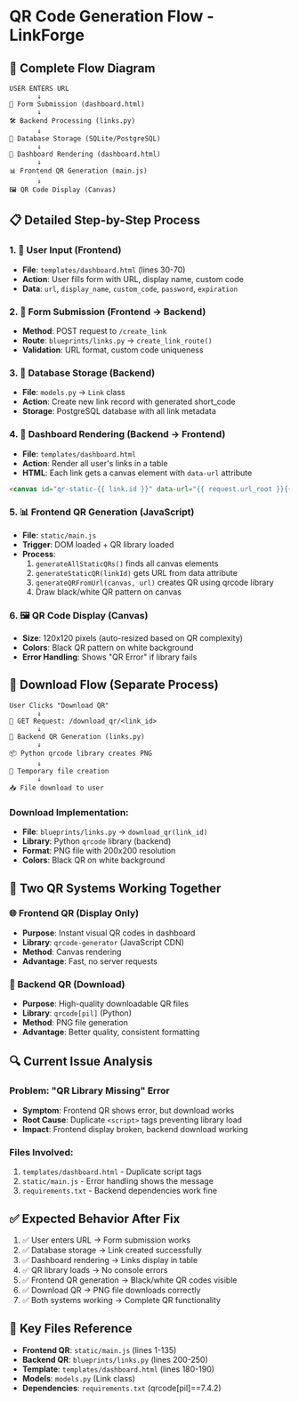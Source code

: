 # QR Code Generation Flow - LinkForge

## 🔄 Complete Flow Diagram

```
USER ENTERS URL
       ↓
📝 Form Submission (dashboard.html)
       ↓
🛠️ Backend Processing (links.py)
       ↓
💾 Database Storage (SQLite/PostgreSQL)
       ↓
🎨 Dashboard Rendering (dashboard.html)
       ↓
📊 Frontend QR Generation (main.js)
       ↓
🖼️ QR Code Display (Canvas)
```

## 📋 Detailed Step-by-Step Process

### 1. 🚀 **User Input** (Frontend)
- **File**: `templates/dashboard.html` (lines 30-70)
- **Action**: User fills form with URL, display name, custom code
- **Data**: `url`, `display_name`, `custom_code`, `password`, `expiration`

### 2. 🔄 **Form Submission** (Frontend → Backend)
- **Method**: POST request to `/create_link`
- **Route**: `blueprints/links.py` → `create_link_route()`
- **Validation**: URL format, custom code uniqueness

### 3. 💾 **Database Storage** (Backend)
- **File**: `models.py` → `Link` class
- **Action**: Create new link record with generated short_code
- **Storage**: PostgreSQL database with all link metadata

### 4. 🎨 **Dashboard Rendering** (Backend → Frontend)
- **File**: `templates/dashboard.html`
- **Action**: Render all user's links in a table
- **HTML**: Each link gets a canvas element with `data-url` attribute
```html
<canvas id="qr-static-{{ link.id }}" data-url="{{ request.url_root }}{{ link.short_code }}"></canvas>
```

### 5. 📊 **Frontend QR Generation** (JavaScript)
- **File**: `static/main.js`
- **Trigger**: DOM loaded + QR library loaded
- **Process**:
  1. `generateAllStaticQRs()` finds all canvas elements
  2. `generateStaticQR(linkId)` gets URL from data attribute
  3. `generateQRFromUrl(canvas, url)` creates QR using qrcode library
  4. Draw black/white QR pattern on canvas

### 6. 🖼️ **QR Code Display** (Canvas)
- **Size**: 120x120 pixels (auto-resized based on QR complexity)
- **Colors**: Black QR pattern on white background
- **Error Handling**: Shows "QR Error" if library fails

## 🔧 **Download Flow** (Separate Process)

```
User Clicks "Download QR"
       ↓
🔗 GET Request: /download_qr/<link_id>
       ↓
🐍 Backend QR Generation (links.py)
       ↓
📦 Python qrcode library creates PNG
       ↓
💾 Temporary file creation
       ↓
📥 File download to user
```

### Download Implementation:
- **File**: `blueprints/links.py` → `download_qr(link_id)`
- **Library**: Python `qrcode` library (backend)
- **Format**: PNG file with 200x200 resolution
- **Colors**: Black QR on white background

## 🎯 **Two QR Systems Working Together**

### 🌐 Frontend QR (Display Only)
- **Purpose**: Instant visual QR codes in dashboard
- **Library**: `qrcode-generator` (JavaScript CDN)
- **Method**: Canvas rendering
- **Advantage**: Fast, no server requests

### 🐍 Backend QR (Download)
- **Purpose**: High-quality downloadable QR files
- **Library**: `qrcode[pil]` (Python)
- **Method**: PNG file generation
- **Advantage**: Better quality, consistent formatting

## 🔍 **Current Issue Analysis**

### Problem: "QR Library Missing" Error
- **Symptom**: Frontend QR shows error, but download works
- **Root Cause**: Duplicate `<script>` tags preventing library load
- **Impact**: Frontend display broken, backend download working

### Files Involved:
1. `templates/dashboard.html` - Duplicate script tags
2. `static/main.js` - Error handling shows the message
3. `requirements.txt` - Backend dependencies work fine

## ✅ **Expected Behavior After Fix**

1. ✅ User enters URL → Form submission works
2. ✅ Database storage → Link created successfully  
3. ✅ Dashboard rendering → Links display in table
4. ✅ QR library loads → No console errors
5. ✅ Frontend QR generation → Black/white QR codes visible
6. ✅ Download QR → PNG file downloads correctly
7. ✅ Both systems working → Complete QR functionality

## 📁 **Key Files Reference**

- **Frontend QR**: `static/main.js` (lines 1-135)
- **Backend QR**: `blueprints/links.py` (lines 200-250)
- **Template**: `templates/dashboard.html` (lines 180-190)
- **Models**: `models.py` (Link class)
- **Dependencies**: `requirements.txt` (qrcode[pil]==7.4.2)
